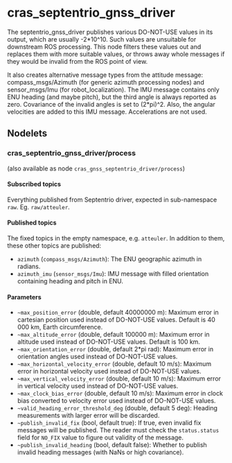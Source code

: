 <!--
SPDX-License-Identifier: BSD-3-Clause
SPDX-FileCopyrightText: Czech Technical University in Prague
-->

# cras_septentrio_gnss_driver

The septentrio_gnss_driver publishes various DO-NOT-USE values in its output, which are usually -2*10^10.
Such values are unsuitable for downstream ROS processing. This node filters these values out and replaces them with
more suitable values, or throws away whole messages if they would be invalid from the ROS point of view.

It also creates alternative message types from the attitude message: compass_msgs/Azimuth (for generic azimuth
processing nodes) and sensor_msgs/Imu (for robot_localization). The IMU message contains only ENU heading (and maybe
pitch), but the third angle is always reported as zero. Covariance of the invalid angles is set to (2*pi)^2. Also,
the angular velocities are added to this IMU message. Accelerations are not used.

## Nodelets

### cras_septentrio_gnss_driver/process

(also available as node `cras_gnss_septentrio_driver/process`)

#### Subscribed topics

Everything published from Septentrio driver, expected in sub-namespace `raw`. Eg. `raw/atteuler`.

#### Published topics

The fixed topics in the empty namespace, e.g. `atteuler`. In addition to them, these other topics are published:

- `azimuth` (`compass_msgs/Azimuth`): The ENU geographic azimuth in radians.
- `azimuth_imu` (`sensor_msgs/Imu`): IMU message with filled orientation containing heading and pitch in ENU.

#### Parameters

- `~max_position_error` (double, default 40000000 m): Maximum error in cartesian position used instead of DO-NOT-USE values. Default is 40 000 km, Earth circumference.
- `~max_altitude_error` (double, default 100000 m): Maximum error in altitude used instead of DO-NOT-USE values. Default is 100 km.
- `~max_orientation_error` (double, default 2*pi rad): Maximum error in orientation angles used instead of DO-NOT-USE values.
- `~max_horizontal_velocity_error` (double, default 10 m/s): Maximum error in horizontal velocity used instead of DO-NOT-USE values.
- `~max_vertical_velocity_error` (double, default 10 m/s): Maximum error in vertical velocity used instead of DO-NOT-USE values.
- `~max_clock_bias_error` (double, default 10 m/s): Maximum error in clock bias converted to velocity error used instead of DO-NOT-USE values.
- `~valid_heading_error_threshold_deg` (double, default 5 deg): Heading measurements with larger error will be discarded.
- `~publish_invalid_fix` (bool, default true): If true, even invalid fix messages will be published. The reader must check the `status.status` field for `NO_FIX` value to figure out validity of the message.
- `~publish_invalid_heading` (bool, default false): Whether to publish invalid heading messages (with NaNs or high covariance).